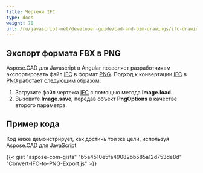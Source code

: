```yaml
---
title: Чертежи IFC
type: docs
weight: 70
url: /ru/javascript-net/developer-guide/cad-and-bim-drawings/ifc-drawings/
---
```


## **Экспорт формата FBX в PNG**

Aspose.CAD для Javascript в Angular позволяет разработчикам экспортировать файл [IFC](https://docs.fileformat.com/cad/ifc/) в формат [PNG](https://docs.fileformat.com/image/png/).
Подход к конвертации [IFC](https://docs.fileformat.com/cad/ifc/) в [PNG](https://docs.fileformat.com/image/png/) работает следующим образом:

1. Загрузите файл чертежа [IFC](https://docs.fileformat.com/cad/ifc/) с помощью метода **Image.load**.
1. Вызовите **Image.save**, передав объект **PngOptions** в качестве второго параметра.

## Пример кода

Код ниже демонстрирует, как достичь той же цели, используя Aspose.CAD для JavaScript

{{< gist "aspose-com-gists" "b5a4510e5fa49082bb585a12d753de8d" "Convert-IFC-to-PNG-Export.js" >}}
